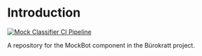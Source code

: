 # Introduction

[![Mock Classifier CI Pipeline](https://github.com/buerokratt/Mock-Bot/actions/workflows/ci-pullrequest-main.yml/badge.svg)](https://github.com/buerokratt/Mock-Bot/actions/workflows/ci-pullrequest-main.yml)

A repository for the MockBot component in the Bürokratt project.
